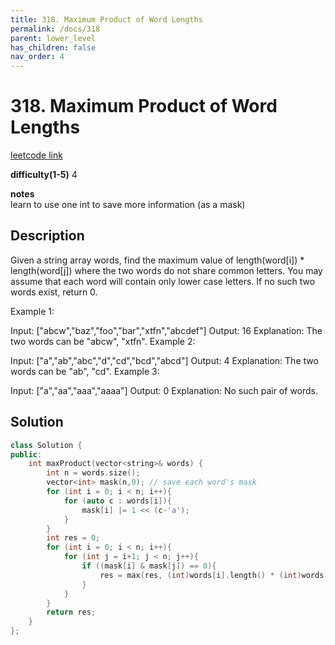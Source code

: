 ```yaml
---
title: 318. Maximum Product of Word Lengths
permalink: /docs/318
parent: lower_level
has_children: false
nav_order: 4
---
```

# 318. Maximum Product of Word Lengths
[leetcode link](https://leetcode.com/problems/maximum-product-of-word-lengths/)

**difficulty(1-5)** 
4

**notes**   
learn to use one int to save more information (as a mask)

## Description
Given a string array words, find the maximum value of length(word[i]) * length(word[j]) where the two words do not share common letters. You may assume that each word will contain only lower case letters. If no such two words exist, return 0.

Example 1:

Input: ["abcw","baz","foo","bar","xtfn","abcdef"]
Output: 16 
Explanation: The two words can be "abcw", "xtfn".
Example 2:

Input: ["a","ab","abc","d","cd","bcd","abcd"]
Output: 4 
Explanation: The two words can be "ab", "cd".
Example 3:

Input: ["a","aa","aaa","aaaa"]
Output: 0 
Explanation: No such pair of words.


## Solution
```c++
class Solution {
public:
    int maxProduct(vector<string>& words) {
        int n = words.size();
        vector<int> mask(n,0); // save each word's mask 
        for (int i = 0; i < n; i++){
            for (auto c : words[i]){
                mask[i] |= 1 << (c-'a');
            }
        }
        int res = 0;
        for (int i = 0; i < n; i++){
            for (int j = i+1; j < n; j++){
                if ((mask[i] & mask[j]) == 0){
                    res = max(res, (int)words[i].length() * (int)words[j].length());
                }
            }
        }
        return res;
    }
};
```

<!-- 
Default label
{: .label }

Blue label
{: .label .label-blue }

Stable
{: .label .label-green }

New release
{: .label .label-purple }

Coming soon
{: .label .label-yellow }

Deprecated
{: .label .label-red } -->
